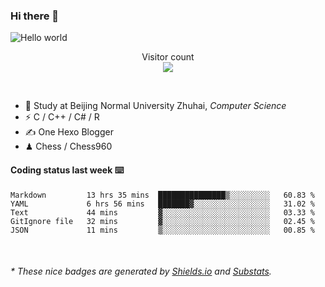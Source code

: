 ### Hi there 👋


<img src="https://raw.githubusercontent.com/sagar-viradiya/sagar-viradiya/master/resources/banner.png" alt="Hello world">
<p align="center"> 
  Visitor count<br/>
  <img src="https://profile-counter.glitch.me/youszoe/count.svg" />
</p>

<br/>


- 🍻  Study at Beijing Normal University Zhuhai, _Computer Science_
- ⚡  C / C++ / C# / R
- ✍️  One Hexo Blogger
- ♟  Chess / Chess960 


#### Coding status last week ⌨️

<!--START_SECTION:waka-->
```text
Markdown         13 hrs 35 mins  ███████████████▒░░░░░░░░░   60.83 % 
YAML             6 hrs 56 mins   ███████▓░░░░░░░░░░░░░░░░░   31.02 % 
Text             44 mins         ▓░░░░░░░░░░░░░░░░░░░░░░░░   03.33 % 
GitIgnore file   32 mins         ▓░░░░░░░░░░░░░░░░░░░░░░░░   02.45 % 
JSON             11 mins         ▒░░░░░░░░░░░░░░░░░░░░░░░░   00.85 % 
```
<!--END_SECTION:waka-->

<br/>

<center><img src="http://ghchart.rshah.org/409ba5/yousazoe" alt="" /></center>


<h6>* These nice badges are generated by <a href="https://shields.io/">Shields.io</a> and <a href="https://github.com/spencerwooo/Substats">Substats</a>.</h6>
